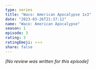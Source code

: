 ```yaml
---
type: series
title: "Waco: American Apocalypse 1x3"
date: "2023-03-26T21:37:12"
name: "Waco: American Apocalypse"
season: 1
episode: 3
rating: 3
ratingEmoji: ⭐️⭐️⭐️
share: false
---
```


*[No review was written for this episode]*
